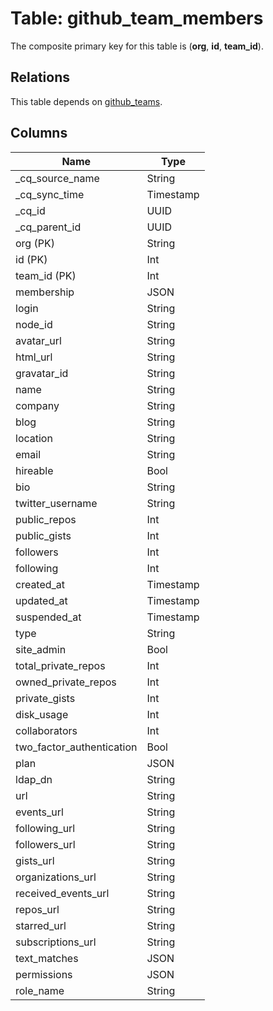 # Table: github_team_members



The composite primary key for this table is (**org**, **id**, **team_id**).

## Relations
This table depends on [github_teams](github_teams.md).

## Columns
| Name          | Type          |
| ------------- | ------------- |
|_cq_source_name|String|
|_cq_sync_time|Timestamp|
|_cq_id|UUID|
|_cq_parent_id|UUID|
|org (PK)|String|
|id (PK)|Int|
|team_id (PK)|Int|
|membership|JSON|
|login|String|
|node_id|String|
|avatar_url|String|
|html_url|String|
|gravatar_id|String|
|name|String|
|company|String|
|blog|String|
|location|String|
|email|String|
|hireable|Bool|
|bio|String|
|twitter_username|String|
|public_repos|Int|
|public_gists|Int|
|followers|Int|
|following|Int|
|created_at|Timestamp|
|updated_at|Timestamp|
|suspended_at|Timestamp|
|type|String|
|site_admin|Bool|
|total_private_repos|Int|
|owned_private_repos|Int|
|private_gists|Int|
|disk_usage|Int|
|collaborators|Int|
|two_factor_authentication|Bool|
|plan|JSON|
|ldap_dn|String|
|url|String|
|events_url|String|
|following_url|String|
|followers_url|String|
|gists_url|String|
|organizations_url|String|
|received_events_url|String|
|repos_url|String|
|starred_url|String|
|subscriptions_url|String|
|text_matches|JSON|
|permissions|JSON|
|role_name|String|